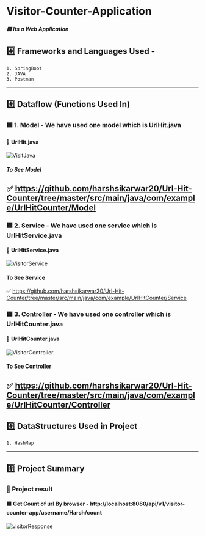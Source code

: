 # Visitor-Counter-Application
##### :green_square: Its a Web Application
## :hash: Frameworks and Languages Used -
    1. SpringBoot
    2. JAVA
    3. Postman
-----------------------------------------------------------------------------------------------------------------------------------------------------------------------
## :hash: Dataflow (Functions Used In)
### :green_square: 1. Model - We have used one model which is UrlHit.java
#### :large_orange_diamond: UrlHit.java
![VisitJava](https://user-images.githubusercontent.com/123385605/233796161-97628ccb-def9-410a-8b79-8459085502f5.png)
##### To See Model
:white_check_mark: https://github.com/harshsikarwar20/Url-Hit-Counter/tree/master/src/main/java/com/example/UrlHitCounter/Model
-----------------------------------------------------------------------------------------------------------------------------------------------------------------------
### :green_square: 2. Service - We have used one service which is UrlHitService.java
#### :large_orange_diamond: UrlHitService.java
![VisitorService](https://user-images.githubusercontent.com/123385605/233796236-802e2b0e-5c15-4bdb-9786-be21f64eb4ef.png)
#### To See Service
:white_check_mark: https://github.com/harshsikarwar20/Url-Hit-Counter/tree/master/src/main/java/com/example/UrlHitCounter/Service

### :green_square: 3. Controller - We have used one controller which is UrlHitCounter.java
#### :large_orange_diamond: UrlHitCounter.java
![VisitorController](https://user-images.githubusercontent.com/123385605/233796225-936c00ce-9c3e-48f5-b7c5-d2681ea91e8b.png)
#### To See Controller
:white_check_mark: https://github.com/harshsikarwar20/Url-Hit-Counter/tree/master/src/main/java/com/example/UrlHitCounter/Controller
-----------------------------------------------------------------------------------------------------------------------------------------------------------------------
## :hash: DataStructures Used in Project
    1. HashMap
-------------------------------------------------------------------------------------------------------------------------------------------------------
## :hash: Project Summary
### :large_orange_diamond: Project result 
#### :green_square: Get Count of url By browser - http://localhost:8080/api/v1/visitor-counter-app/username/Harsh/count
![visitorResponse](https://user-images.githubusercontent.com/123385605/233796021-776b4b98-67ac-431a-bbe8-d624efb10a64.png)
